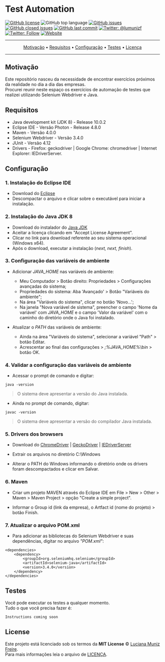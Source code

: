 # Test Automation

[![GitHub license](https://img.shields.io/github/license/lumunizf/Test-automation)](https://github.com/lumunizf/Test-automation/blob/master/LICENSE)
![GitHub top language](https://img.shields.io/github/languages/top/lumunizf/Test-automation)
[![GitHub issues](https://img.shields.io/github/issues/lumunizf/test-automation)](https://github.com/lumunizf/Test-automation/issues) 
[![GitHub closed issues](https://img.shields.io/github/issues-closed/lumunizf/Test-automation)](https://img.shields.io/github/issues-closed/lumunizf/Test-automation)
[![GitHub last commit](https://img.shields.io/github/last-commit/lumunizf/Test-automation)](https://github.com/lumunizf/Test-automation/commits/master)
[![Twitter: @lumunizf](https://img.shields.io/badge/Twitter-@lumunizf-blueviolet.svg?style=flat)](https://twitter.com/lumunizf) 
[![Twitter: Follow](https://img.shields.io/twitter/follow/lumunizf?label=Follow&style=flat)](https://twitter.com/lumunizf) 
[![Website](https://img.shields.io/website?url=https://medium.com/@lumunizf)](https://medium.com/@lumunizf)


-------
<p align="center">
    <a href="#motivação">Motivação</a> &bull;
    <a href="#requisitos">Requisitos</a> &bull;
    <a href="#configuração">Configuração</a> &bull;
    <a href="#testes">Testes</a> &bull;
    <a href="#license">Licença</a>
</p>

-------

## Motivação

Este repositório nasceu da necessidade de encontrar exercícios próximos da realidade no dia a dia das empresas. <BR/>
Procurei reunir neste espaço os exercícios de automação de testes que realizei utilizando Selenium Webdriver e Java.



## Requisitos

 * Java development kit (JDK 8) - Release 10.0.2
 * Eclipse IDE - Versão Photon - Release 4.8.0
 * Maven - Versão 4.0.0
 * Selenium Webdriver - Versão 3.4.0
 * JUnit - Versão 4.12
 * Drivers - Firefox: geckodriver | Google Chrome: chromedriver | Internet Explorer: IEDriverServer.

 
## Configuração

### 1. Instalação do Eclipse IDE

* Download do [Eclipse](https://www.eclipse.org/downloads/)
* Descompactar o arquivo e clicar sobre o executável para iniciar a instalação.


### 2. Instalação do Java JDK 8

- Download do instalador do [Java JDK](http://www.oracle.com/technetwork/pt/java/javase/downloads)
- Aceitar a licença clicando em "Accept License Agreement".
- Clicar no link para download referente ao seu sistema operacional (Windows x64).
- Após o download, executar a instalação (*next, next, finish*).


### 3. Configuração das variáveis de ambiente

- Adicionar *JAVA_HOME* nas variáveis de ambiente:

    * Meu Computador > Botão direito: Propriedades > Configurações avançadas do sistema;
    * Propriedades do sistema: Aba 'Avançado' > Botão "Variáveis do ambiente";
    * Na área "Variáveis do sistema", clicar no botão 'Novo...';
    * Na janela "Nova variável de sistema", preencher o campo 'Nome da variável' com *JAVA_HOME* e o campo 'Valor da variável' com o caminho do diretório onde o Java foi instalado.

- Atualizar o *PATH* das variáveis de ambiente:
    * Ainda na área "Variáveis do sistema", selecionar a variável "Path" > botão Editar.
    * Acrescentar ao final das configurações > *;%JAVA_HOME%\bin* > botão OK.

### 4. Validar a configuração das variáveis de ambiente

- Acessar o prompt de comando e digitar:

```
java -version
```

> O sistema deve apresentar a versão do Java instalada.

- Ainda no prompt de comando, digitar:

```
javac -version
```

> O sistema deve apresentar a versão do compilador Java instalada.

### 5. Drivers dos browsers

* Download do [ChromeDriver](https://sites.google.com/a/chromium.org/chromedriver/home) | [GeckoDriver](https://github.com/mozilla/geckodriver/releases) | [IEDriverServer](https://www.seleniumhq.org/download/)

* Extrair os arquivos no diretório C:\Windows

* Alterar o PATH do Windows informando o diretório onde os drivers foram descompactados e clicar em Salvar.


### 6. Maven

* Criar um projeto MAVEN através do Eclipse IDE em File > New > Other > Maven > Maven Project > opção "Create a simple project".

* Informar o Group id (link da empresa), o Artfact id (nome do projeto) > botão Finish.


### 7. Atualizar o arquivo POM.xml

* Para adicionar as bibliotecas do Selenium Webdriver e suas dependências, digitar no arquivo *"POM.xml"*:

```
<dependencies>
  	<dependency>
  		<groupId>org.seleniumhq.selenium</groupId>
  		<artifactId>selenium-java</artifactId>
  		<version>3.4.0</version>
  	</dependency>
</dependencies>
```



## Testes

Você pode executar os testes a qualquer momento. <BR/>
Tudo o que você precisa fazer é:
```
Instructions coming soon
```

## License


Este projeto está licenciado sob os termos da **MIT License** © [Luciana Muniz Freire](https://br.linkedin.com/in/lumunizf). <BR/>
Para mais informações leia o arquivo de [LICENÇA](https://github.com/lumunizf/Test-automation/blob/master/LICENSE).
